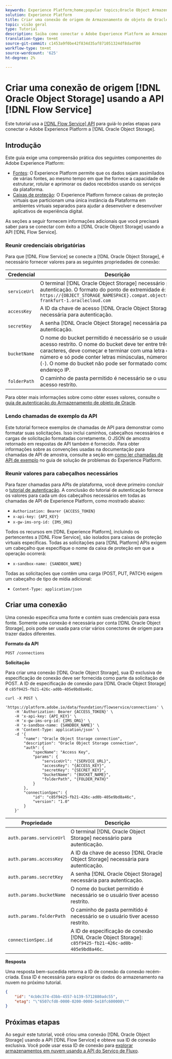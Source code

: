 ```yaml
---
keywords: Experience Platform;home;popular topics;Oracle Object Armazenamento;oracle object armazenamento
solution: Experience Platform
title: Criar uma conexão de origem de Armazenamento de objeto de Oracle usando a API de serviço de fluxo
topic: visão geral
type: Tutorial
description: Saiba como conectar o Adobe Experience Platform ao Armazenamento Oracle Object usando a API de Serviço de Fluxo.
translation-type: tm+mt
source-git-commit: c1453a9f0be42f834d35af871051324df8dadf80
workflow-type: tm+mt
source-wordcount: '625'
ht-degree: 2%

---
```



# Criar uma conexão de origem [!DNL Oracle Object Storage] usando a API [!DNL Flow Service]

Este tutorial usa a [[!DNL Flow Service] API](https://www.adobe.io/apis/experienceplatform/home/api-reference.html#!acpdr/swagger-specs/flow-service.yaml) para guiá-lo pelas etapas para conectar o Adobe Experience Platform a [!DNL Oracle Object Storage].

## Introdução

Este guia exige uma compreensão prática dos seguintes componentes do Adobe Experience Platform:

* [Fontes](../../../../home.md): O Experience Platform permite que os dados sejam assimilados de várias fontes, ao mesmo tempo em que lhe fornece a capacidade de estruturar, rotular e aprimorar os dados recebidos usando os serviços da plataforma.
* [Caixas de proteção](../../../../../sandboxes/home.md): O Experience Platform fornece caixas de proteção virtuais que particionam uma única instância da Plataforma em ambientes virtuais separados para ajudar a desenvolver e desenvolver aplicativos de experiência digital.

As seções a seguir fornecem informações adicionais que você precisará saber para se conectar com êxito a [!DNL Oracle Object Storage] usando a API [!DNL Flow Service].

### Reunir credenciais obrigatórias

Para que [!DNL Flow Service] se conecte a [!DNL Oracle Object Storage], é necessário fornecer valores para as seguintes propriedades de conexão:

| Credencial | Descrição |
| ---------- | ----------- |
| `serviceUrl` | O terminal [!DNL Oracle Object Storage] necessário para autenticação. O formato do ponto de extremidade é: `https://{OBJECT_STORAGE_NAMESPACE}.compat.objectstorage.eu-frankfurt-1.oraclecloud.com` |
| `accessKey` | A ID da chave de acesso [!DNL Oracle Object Storage] necessária para autenticação. |
| `secretKey` | A senha [!DNL Oracle Object Storage] necessária para autenticação. |
| `bucketName` | O nome do bucket permitido é necessário se o usuário tiver acesso restrito. O nome do bucket deve ter entre três e 63 caracteres, deve começar e terminar com uma letra ou um número e só pode conter letras minúsculas, números ou hífens (`-`). O nome do bucket não pode ser formatado como um endereço IP. |
| `folderPath` | O caminho de pasta permitido é necessário se o usuário tiver acesso restrito. |

Para obter mais informações sobre como obter esses valores, consulte o [guia de autenticação do Armazenamento de objeto de Oracle](https://docs.oracle.com/en-us/iaas/Content/Identity/Concepts/usercredentials.htm#User_Credentials).

### Lendo chamadas de exemplo da API

Este tutorial fornece exemplos de chamadas de API para demonstrar como formatar suas solicitações. Isso inclui caminhos, cabeçalhos necessários e cargas de solicitação formatadas corretamente. O JSON de amostra retornado em respostas de API também é fornecido. Para obter informações sobre as convenções usadas na documentação para chamadas de API de amostra, consulte a seção em [como ler chamadas de API de exemplo](../../../../../landing/troubleshooting.md#how-do-i-format-an-api-request) no guia de solução de problemas do Experience Platform.

### Reunir valores para cabeçalhos necessários

Para fazer chamadas para APIs de plataforma, você deve primeiro concluir o [tutorial de autenticação](https://www.adobe.com/go/platform-api-authentication-en). A conclusão do tutorial de autenticação fornece os valores para cada um dos cabeçalhos necessários em todas as chamadas de API de Experience Platform, como mostrado abaixo:

* `Authorization: Bearer {ACCESS_TOKEN}`
* `x-api-key: {API_KEY}`
* `x-gw-ims-org-id: {IMS_ORG}`

Todos os recursos em [!DNL Experience Platform], incluindo os pertencentes a [!DNL Flow Service], são isolados para caixas de proteção virtuais específicas. Todas as solicitações para [!DNL Platform] APIs exigem um cabeçalho que especifique o nome da caixa de proteção em que a operação ocorrerá:

* `x-sandbox-name: {SANDBOX_NAME}`

Todas as solicitações que contêm uma carga (POST, PUT, PATCH) exigem um cabeçalho de tipo de mídia adicional:

* `Content-Type: application/json`

## Criar uma conexão

Uma conexão especifica uma fonte e contém suas credenciais para essa fonte. Somente uma conexão é necessária por conta [!DNL Oracle Object Storage], pois pode ser usada para criar vários conectores de origem para trazer dados diferentes.

**Formato da API**

```http
POST /connections
```

**Solicitação**

Para criar uma conexão [!DNL Oracle Object Storage], sua ID exclusiva de especificação de conexão deve ser fornecida como parte da solicitação de POST. A ID de especificação de conexão para [!DNL Oracle Object Storage] é `c85f9425-fb21-426c-ad0b-405e9bd8a46c`.

```shell
curl -X POST \
    'https://platform.adobe.io/data/foundation/flowservice/connections' \
    -H 'Authorization: Bearer {ACCESS_TOKEN}' \
    -H 'x-api-key: {API_KEY}' \
    -H 'x-gw-ims-org-id: {IMS_ORG}' \
    -H 'x-sandbox-name: {SANDBOX_NAME}' \
    -H 'Content-Type: application/json' \
    -d '{
        "name": "Oracle Object Storage connection",
        "description": "Oracle Object Storage connection",
        "auth": {
            "specName": "Access Key",
            "params": {
                "serviceUrl": "{SERVICE_URL}",
                "accessKey": "{ACCESS_KEY}",
                "secretKey": "{SECRET_KEY}",
                "bucketName": "{BUCKET_NAME}",
                "folderPath", "{FOLDER_PATH}"
            }
        },
        "connectionSpec": {
            "id": "c85f9425-fb21-426c-ad0b-405e9bd8a46c",
            "version": "1.0"
        }
    }'
```

| Propriedade | Descrição |
| -------- | ----------- |
| `auth.params.serviceUrl` | O terminal [!DNL Oracle Object Storage] necessário para autenticação. |
| `auth.params.accessKey` | A ID da chave de acesso [!DNL Oracle Object Storage] necessária para autenticação. |
| `auth.params.secretKey` | A senha [!DNL Oracle Object Storage] necessária para autenticação. |
| `auth.params.bucketName` | O nome do bucket permitido é necessário se o usuário tiver acesso restrito. |
| `auth.params.folderPath` | O caminho de pasta permitido é necessário se o usuário tiver acesso restrito. |
| `connectionSpec.id` | A ID de especificação de conexão [!DNL Oracle Object Storage]: `c85f9425-fb21-426c-ad0b-405e9bd8a46c`. |

**Resposta**

Uma resposta bem-sucedida retorna a ID de conexão da conexão recém-criada. Essa ID é necessária para explorar os dados do armazenamento na nuvem no próximo tutorial.

```json
{
    "id": "4cb0c374-d3bb-4557-b139-5712880adc55",
    "etag": "\"6507cfd8-0000-0200-0000-5e18fc600000\""
}
```

## Próximas etapas

Ao seguir este tutorial, você criou uma conexão [!DNL Oracle Object Storage] usando a API [!DNL Flow Service] e obteve sua ID de conexão exclusiva. Você pode usar essa ID de conexão para [explorar armazenamentos em nuvem usando a API do Serviço de Fluxo](../../explore/cloud-storage.md).
